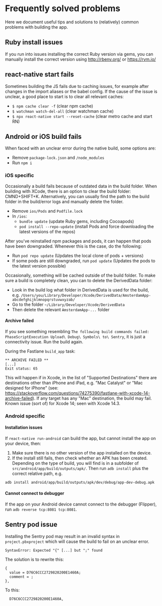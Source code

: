 # Frequently solved problems

Here we document useful tips and solutions to (relatively) common problems with building the app.

## Ruby install issues

If you run into issues installing the correct Ruby version via gems, you can manually install the correct version using http://rbenv.org/ or https://rvm.io/

## react-native start fails

Sometimes building the JS fails due to caching issues, for example after changes in the import aliases or the babel config. If the cause of the issue is unclear, a good place to start is to clear all relevant caches:

- `$ npm cache clear -f` (clear npm cache)
- `$ watchman watch-del-all` (clear watchman cache)
- `$ npx react-native start --reset-cache` (clear metro cache and start RN)

## Android or iOS build fails

When faced with an unclear error during the native build, some options are:

- Remove `package-lock.json` and `/node_modules`
- Run `npm i`

### iOS specific

Occasionally a build fails because of outdated data in the build folder. When building with XCode, there is an option to clear the build folder: CMND+SHIFT+K. Alternatively, you can usually find the path to the build folder in the build/error logs and manually delete the folder.

- Remove `ios/Pods` and `Podfile.lock`
- In `/ios`:
  - `bundle update` (update Ruby gems, including Cocoapods)
  - `pod install --repo-update` (install Pods and force downloading the latest versions of the repos)

After you've reinstalled npm packages and pods, it can happen that pods have been downgraded. Whenever this is the case, do the following:

- Run `pod repo update` (Updates the local clone of pods + versions)
- If some pods are still downgraded, run `pod update` (Updates the pods to the latest version possible)

Occasionally, something will be cached outside of the build folder. To make sure a build is completely clean, you can to delete the DerivedData folder:

- Look in the build log what folder in DerivedData is used for the build, e.g. `/Users/you/Library/Developer/Xcode/DerivedData/AmsterdamApp-abcdefghijklmnopqrstuvwxyzab/`
- Go to the folder `~/Library/Developer/Xcode/DerivedData`
- Then delete the relevant `AmsterdamApp-...` folder

#### Archive failed

If you see something resembling `The following build commands failed: PhaseScriptExecution Upload\ Debug\ Symbols\ to\ Sentry`, it is just a connectivity issue. Run the build again.

During the Fastlane `build_app` task:

```shell
** ARCHIVE FAILED **
[...]
Exit status: 65
```

This will happen if in Xcode, in the list of "Supported Destinations" there are destinations other than iPhone and iPad, e.g. "Mac Catalyst" or "Mac designed for iPhone" (see: https://stackoverflow.com/questions/74275390/fastlane-with-xcode-14-archive-failed). If any target has any "Mac" destination, the build may fail. Known issue (sort of) for Xcode 14; seen with Xcode 14.3.

### Android specific

#### Installation issues
If `react-native run-android` can build the app, but cannot install the app on your device, then:

1. Make sure there is no other version of the app installed on the device.
2. If the install still fails, then check whether an APK has been created. Depending on the type of build, you will find is in a subfolder of `src/android/app/build/outputs/apk/`. Then run `adb install` plus the correct relative path, e.g.

```bash
adb install android/app/build/outputs/apk/dev/debug/app-dev-debug.apk
```

#### Cannot connect to debugger
If the app on your Android device cannot connect to the debugger (Flipper), run `adb reverse tcp:8081 tcp:8081`.

## Sentry pod issue

Installing the Sentry pod may result in an invalid syntax in `project.pbxproject` which will cause the build to fail on an unclear error.

```
SyntaxError: Expected "{" [...] but ";" found
```

The solution is to rewrite this:

```
{
  value = D76C6CCC2729820200E1460A;
  comment = ;
},
```

To this:

```
  D76C6CCC2729820200E1460A,
```
